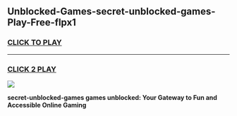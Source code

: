 
## Unblocked-Games-secret-unblocked-games-Play-Free-flpx1
<h3>
<a href="https://premium76.site?title=secret-unblocked-games&ref=17A">CLICK TO PLAY</a></h3>
<hr>

<h3>
<a href="https://premium76.site?title=secret-unblocked-games&ref=17A">CLICK 2 PLAY</a>
  
</h3>

<a href="https://premium76.site?title=secret-unblocked-games&ref=17A"><img src="https://clearcache.store/games.png"></a>


**secret-unblocked-games games unblocked: Your Gateway to Fun and Accessible Online Gaming**
